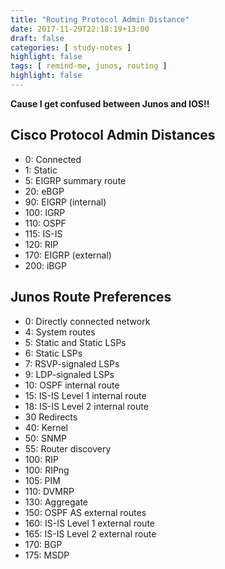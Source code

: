 ```yaml
---
title: "Routing Protocol Admin Distance"
date: 2017-11-29T22:18:19+13:00
draft: false
categories: [ study-notes ]
highlight: false
tags: [ remind-me, junos, routing ]
highlight: false
---
```


__Cause I get confused between Junos and IOS!!__

## Cisco Protocol Admin Distances
* 0: Connected
* 1: Static
* 5: EIGRP summary route
* 20: eBGP
* 90: EIGRP (internal)
* 100: IGRP
* 110: OSPF
* 115: IS-IS
* 120: RIP
* 170: EIGRP (external)
* 200: iBGP

## Junos Route Preferences
* 0: Directly connected network
* 4: System routes
* 5: Static and Static LSPs
* 6: Static LSPs
* 7: RSVP-signaled LSPs 
* 9: LDP-signaled LSPs
* 10: OSPF internal route
* 15: IS-IS Level 1 internal route
* 18: IS-IS Level 2 internal route
* 30 Redirects
* 40: Kernel
* 50: SNMP
* 55: Router discovery
* 100: RIP
* 100: RIPng
* 105: PIM
* 110: DVMRP
* 130: Aggregate
* 150: OSPF AS external routes
* 160: IS-IS Level 1 external route
* 165: IS-IS Level 2 external route
* 170: BGP
* 175: MSDP
